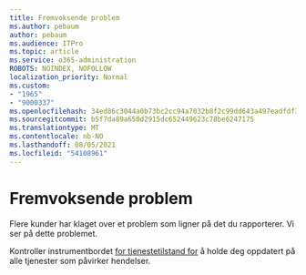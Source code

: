 ```yaml
---
title: Fremvoksende problem
ms.author: pebaum
author: pebaum
ms.audience: ITPro
ms.topic: article
ms.service: o365-administration
ROBOTS: NOINDEX, NOFOLLOW
localization_priority: Normal
ms.custom:
- "1965"
- "9000337"
ms.openlocfilehash: 34ed86c3044a0b73bc2cc94a7032b8f2c99dd643a497eadfdf3b26172c1200df
ms.sourcegitcommit: b5f7da89a650d2915dc652449623c78be6247175
ms.translationtype: MT
ms.contentlocale: nb-NO
ms.lasthandoff: 08/05/2021
ms.locfileid: "54108961"
---
```

# <a name="emerging-issue"></a>Fremvoksende problem

Flere kunder har klaget over et problem som ligner på det du rapporterer. Vi ser på dette problemet.

Kontroller instrumentbordet [for tjenestetilstand for](https://admin.microsoft.com/adminportal/home#/servicehealth) å holde deg oppdatert på alle tjenester som påvirker hendelser.